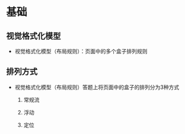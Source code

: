 # 基础

## 视觉格式化模型

+ 视觉格式化模型（布局规则）：页面中的多个盒子排列规则

## 排列方式

+ 视觉格式化模型（布局规则）答题上将页面中的盒子的排列分为3种方式

  1. 常规流

  2. 浮动

  3. 定位
